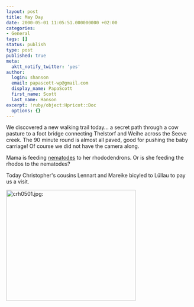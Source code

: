 ```yaml
---
layout: post
title: May Day
date: 2000-05-01 11:05:51.000000000 +02:00
categories:
- General
tags: []
status: publish
type: post
published: true
meta:
  aktt_notify_twitter: 'yes'
author:
  login: shanson
  email: papascott-wp@gmail.com
  display_name: PapaScott
  first_name: Scott
  last_name: Hanson
excerpt: !ruby/object:Hpricot::Doc
  options: {}
---
```

<p>We discovered a new walking trail today... a secret path through a cow pasture to a foot bridge connecting Thelstorf and Weihe across the Seeve creek. The 90 minute round is almost all paved, good for pushing the baby carriage! Of course we did not have the camera along. </p>
<p>Mama is feeding <a href="http://www.biobest.be/eng/EHeterorhabditis.htm">nematodes</a> to her rhododendrons. Or is she feeding the rhodos to the nematodes?</p>
<p>Today Christopher's cousins Lennart and Mareike bicyled to Lüllau to pay us a visit.</p>
<p><img src="https://www.papascott.de/wordpress/wp-content/uploads/2000/05/crh0501.jpg" height="300" width="350" border="0" alt="crh0501.jpg: " /></p>
